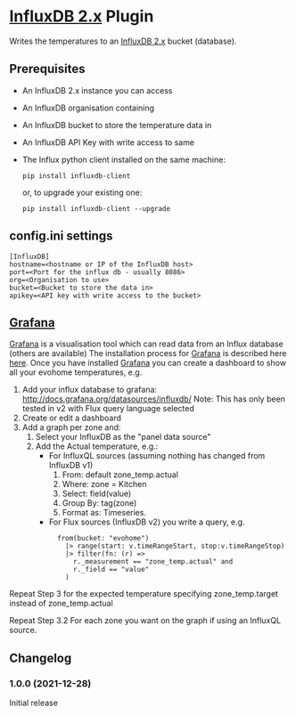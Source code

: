 # [InfluxDB 2.x](https://influxdata.com/time-series-platform/influxdb/) Plugin

Writes the temperatures to an [InfluxDB 2.x](https://www.influxdata.com) bucket (database).

## Prerequisites
* An InfluxDB 2.x instance you can access
* An InfluxDB organisation containing
* An InfluxDB bucket to store the temperature data in
* An InfluxDB API Key with write access to same
* The Influx python client installed on the same machine:  

  `pip install influxdb-client`

  or, to upgrade your existing one:
  
  `pip install influxdb-client --upgrade`  

## config.ini settings
```
[InfluxDB]
hostname=<hostname or IP of the InfluxDB host>
port=<Port for the influx db - usually 8086>
org=<Organisation to use>
bucket=<Bucket to store the data in>
apikey=<API key with write access to the bucket>
```

## [Grafana](https://grafana.net)
[Grafana](https://grafana.net) is a visualisation tool which can read data from an Influx database (others are available)
The installation process for [Grafana](https://grafana.net) is described here [here](http://docs.grafana.org/installation/). 
Once you have installed [Grafana](https://grafana.net) you can create a dashboard to show all your evohome temperatures, e.g.

1. Add your influx database to grafana: http://docs.grafana.org/datasources/influxdb/
   Note: This has only been tested in v2 with Flux query language selected
2. Create or edit a dashboard
3. Add a graph per zone and:
    1. Select your InfluxDB as the "panel data source"
    2. Add the Actual temperature, e.g.:
        * For InfluxQL sources (assuming nothing has changed from InfluxDB v1)
          1. From: default zone_temp.actual
          2. Where: zone = Kitchen
          3. Select: field(value)
          4. Group By: tag(zone)
          5. Format as: Timeseries.
        * For Flux sources (InfluxDB v2) you write a query, e.g.
```
            from(bucket: "evohome")
              |> range(start: v.timeRangeStart, stop:v.timeRangeStop)
              |> filter(fn: (r) =>
                r._measurement == "zone_temp.actual" and
                r._field == "value"
              )
```

Repeat Step 3 for the expected temperature specifying zone_temp.target instead of zone_temp.actual

Repeat Step 3.2 For each zone you want on the graph if using an InfluxQL source.

## Changelog
### 1.0.0 (2021-12-28)
Initial release
